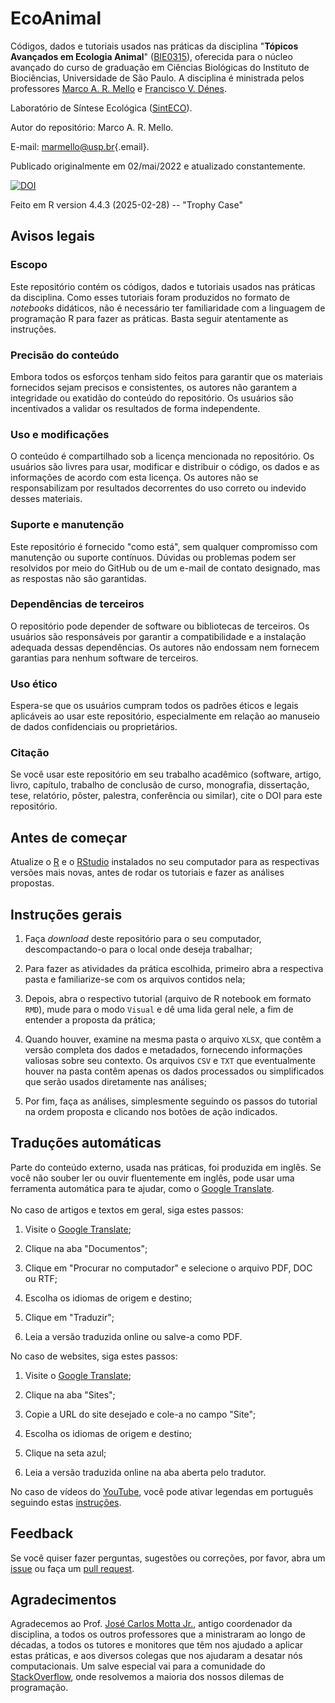 # EcoAnimal

Códigos, dados e tutoriais usados nas práticas da disciplina "**Tópicos Avançados em Ecologia Animal**" ([BIE0315](https://uspdigital.usp.br/jupiterweb/obterDisciplina?nomdis=&sgldis=bie0315)), oferecida para o núcleo avançado do curso de graduação em Ciências Biológicas do Instituto de Biociências, Universidade de São Paulo. A disciplina é ministrada pelos professores [Marco A. R. Mello](http://lattes.cnpq.br/7861179238186694) e [Francisco V. Dénes](http://lattes.cnpq.br/5139370160420533).

Laboratório de Síntese Ecológica ([SintECO](https://marcomellolab.wordpress.com)).

Autor do repositório: Marco A. R. Mello.

E-mail: [marmello\@usp.br](mailto:marmello@usp.br){.email}.

Publicado originalmente em 02/mai/2022 e atualizado constantemente.

[![DOI](https://zenodo.org/badge/DOI/10.5281/zenodo.15091365.svg)](https://doi.org/10.5281/zenodo.15091365)

Feito em R version 4.4.3 (2025-02-28) -- "Trophy Case"

## Avisos legais

### Escopo

Este repositório contém os códigos, dados e tutoriais usados nas práticas da disciplina. Como esses tutoriais foram produzidos no formato de *notebooks* didáticos, não é necessário ter familiaridade com a linguagem de programação R para fazer as práticas. Basta seguir atentamente as instruções.

### Precisão do conteúdo

Embora todos os esforços tenham sido feitos para garantir que os materiais fornecidos sejam precisos e consistentes, os autores não garantem a integridade ou exatidão do conteúdo do repositório. Os usuários são incentivados a validar os resultados de forma independente.

### Uso e modificações

O conteúdo é compartilhado sob a licença mencionada no repositório. Os usuários são livres para usar, modificar e distribuir o código, os dados e as informações de acordo com esta licença. Os autores não se responsabilizam por resultados decorrentes do uso correto ou indevido desses materiais.

### Suporte e manutenção

Este repositório é fornecido "como está", sem qualquer compromisso com manutenção ou suporte contínuos. Dúvidas ou problemas podem ser resolvidos por meio do GitHub ou de um e-mail de contato designado, mas as respostas não são garantidas.

### Dependências de terceiros

O repositório pode depender de software ou bibliotecas de terceiros. Os usuários são responsáveis ​​por garantir a compatibilidade e a instalação adequada dessas dependências. Os autores não endossam nem fornecem garantias para nenhum software de terceiros.

### Uso ético

Espera-se que os usuários cumpram todos os padrões éticos e legais aplicáveis ​​ao usar este repositório, especialmente em relação ao manuseio de dados confidenciais ou proprietários.

### Citação

Se você usar este repositório em seu trabalho acadêmico (software, artigo, livro, capítulo, trabalho de conclusão de curso, monografia, dissertação, tese, relatório, pôster, palestra, conferência ou similar), cite o DOI para este repositório.

## Antes de começar

Atualize o [R](https://www.r-project.org) e o [RStudio](https://posit.co) instalados no seu computador para as respectivas versões mais novas, antes de rodar os tutoriais e fazer as análises propostas.

## Instruções gerais

1.  Faça *download* deste repositório para o seu computador, descompactando-o para o local onde deseja trabalhar;

2.  Para fazer as atividades da prática escolhida, primeiro abra a respectiva pasta e familiarize-se com os arquivos contidos nela;

3.  Depois, abra o respectivo tutorial (arquivo de R notebook em formato `RMD`), mude para o modo `Visual` e dê uma lida geral nele, a fim de entender a proposta da prática;

4.  Quando houver, examine na mesma pasta o arquivo `XLSX`, que contêm a versão completa dos dados e metadados, fornecendo informações valiosas sobre seu contexto. Os arquivos `CSV` e `TXT` que eventualmente houver na pasta contêm apenas os dados processados ou simplificados que serão usados diretamente nas análises;

5.  Por fim, faça as análises, simplesmente seguindo os passos do tutorial na ordem proposta e clicando nos botões de ação indicados.

## Traduções automáticas

Parte do conteúdo externo, usada nas práticas, foi produzida em inglês. Se você não souber ler ou ouvir fluentemente em inglês, pode usar uma ferramenta automática para te ajudar, como o [Google Translate](https://translate.google.com).\
\
No caso de artigos e textos em geral, siga estes passos:

1.  Visite o [Google Translate](https://translate.google.com);

2.  Clique na aba "Documentos";

3.  Clique em "Procurar no computador" e selecione o arquivo PDF, DOC ou RTF;

4.  Escolha os idiomas de origem e destino;

5.  Clique em "Traduzir";

6.  Leia a versão traduzida online ou salve-a como PDF.

No caso de websites, siga estes passos:

1.  Visite o [Google Translate](https://translate.google.com);

2.  Clique na aba "Sites";

3.  Copie a URL do site desejado e cole-a no campo "Site";

4.  Escolha os idiomas de origem e destino;

5.  Clique na seta azul;

6.  Leia a versão traduzida online na aba aberta pelo tradutor.

No caso de vídeos do [YouTube](https://www.youtube.com), você pode ativar legendas em português seguindo estas [instruções](https://support.google.com/youtube/answer/100078?hl=pt-BR&co=GENIE.Platform%3DDesktop).

## Feedback

Se você quiser fazer perguntas, sugestões ou correções, por favor, abra um [issue](https://github.com/marmello77/EcoAnimal/issues) ou faça um [pull request](https://github.com/marmello77/EcoAnimal/pulls).

## Agradecimentos

Agradecemos ao Prof. [José Carlos Motta Jr.](http://lattes.cnpq.br/8990024384011469), antigo coordenador da disciplina, a todos os outros professores que a ministraram ao longo de décadas, a todos os tutores e monitores que têm nos ajudado a aplicar estas práticas, e aos diversos colegas que nos ajudaram a desatar nós computacionais. Um salve especial vai para a comunidade do [StackOverflow](https://stackoverflow.com), onde resolvemos a maioria dos nossos dilemas de programação.
